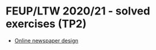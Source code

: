 # FEUP/LTW 2020/21 - solved exercises (TP2)

- [Online newspaper design](https://dmfrodrigues.github.io/feup-ltw-ex/tp/tp02/01)